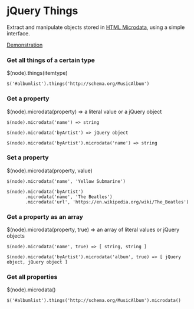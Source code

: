 # jQuery Things

Extract and manipulate objects stored in [HTML Microdata](http://www.whatwg.org/specs/web-apps/current-work/multipage/microdata.html), using a simple interface.

[Demonstration](http://git.macropus.org/jquery-things/)

### Get all things of a certain type

$(node).things(itemtype)

    $('#albumlist').things('http://schema.org/MusicAlbum')

### Get a property

$(node).microdata(property) => a literal value or a jQuery object

    $(node).microdata('name') => string

    $(node).microdata('byArtist') => jQuery object

    $(node).microdata('byArtist').microdata('name') => string

### Set a property

$(node).microdata(property, value)

	$(node).microdata('name', 'Yellow Submarine')

	$(node).microdata('byArtist')
	       .microdata('name', 'The Beatles')
	       .microdata('url', 'https://en.wikipedia.org/wiki/The_Beatles')

### Get a property as an array

$(node).microdata(property, true) => an array of literal values or jQuery objects

    $(node).microdata('name', true) => [ string, string ]

    $(node).microdata('byArtist').microdata('album', true) => [ jQuery object, jQuery object ]

### Get all properties

$(node).microdata()

    $('#albumlist').things('http://schema.org/MusicAlbum').microdata()
